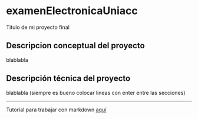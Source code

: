 # examenElectronicaUniacc
Titulo de mi proyecto final

## Descripcion conceptual del proyecto

blablabla

## Descripción técnica del proyecto

blablabla (siempre es bueno colocar lineas con enter entre las secciones)

_______________

Tutorial para trabajar con markdown [aquí](https://markdown.es/sintaxis-markdown/)
